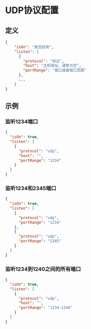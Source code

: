 # UDP协议配置

## 定义
~~~json
{
	"isOn": "是否启用",
  	"listen": [
      {
		"protocol": "协议",
		"host": "主机地址，通常为空",
		"portRange": "端口或者端口范围"
	  },
	  ...
	]
}
~~~

## 示例

### 监听1234端口
~~~json
{
  "isOn": true,
  "listen": [
    {
      "protocol": "udp",
      "host": "",
      "portRange": "1234"
	}
  ]
}
~~~

### 监听1234和2345端口
~~~json
{
  "isOn": true,
  "listen": [
    {
      "protocol": "udp",
      "portRange": "1234"
	},
    {
      "protocol": "udp",
      "portRange": "2345"
	}
  ]
}
~~~

### 监听1234到1240之间的所有端口
~~~json
{
  "isOn": true,
  "listen": [
    {
      "protocol": "udp",
      "host": "",
      "portRange": "1234-1240"
	}
  ]
}
~~~